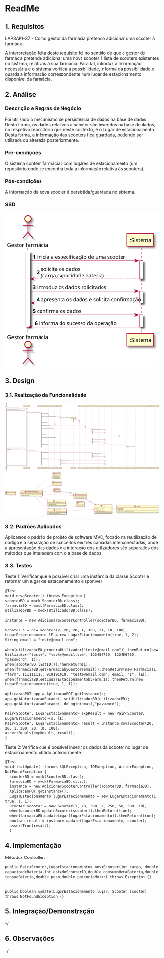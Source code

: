 # ReadMe #

## 1. Requisitos
LAP3AP1-37 - Como gestor da farmácia pretendo adicionar uma scooter à farmácia.

A interpretação feita deste requisito foi no sentido de que o gestor de farmácia pretende adicionar uma nova scooter à lista de scooters existentes no sistema, relativas à sua farmácia. Para tal, introduz a informação necessária e o sistema
verifica a possibilidade, informa da possibilidade e guarda a informação correspondente num lugar de estacionamento disponível da farmácia.

## 2. Análise
### Descrição e Regras de Negócio
Foi utilizado o mecanismo de persistência de dados na base de dados.
Desta forma, os dados relativos à scooter são inseridos na base de dados,
no respetivo repositório que neste contexto, é o Lugar de estacionamento. Desta forma, a
informação das scooters fica guardada, podendo ser utilizada ou alterada posteriormente.

### Pré-condições
O sistema contém farmácias com lugares de estacionamento (um repositório onde se encontra toda a informação relativa às scooters).

### Pós-condições
A informação da nova scooter é persistida/guardada no sistema.

### SSD
![AdicionarScooter-SSD](SSD.svg)

## 3. Design
### 3.1. Realização da Funcionalidade
![AdicionarScooter-SD](SD.svg)
![AdicionarScooter-SD](CD.svg)

### 3.2. Padrões Aplicados
Aplicamos o padrão de projeto de software MVC, focado na reutilização de código e a separação de conceitos em três camadas interconectadas, onde a apresentação dos dados e a interação dos utilizadores são separados dos métodos que interagem com o a base de dados.

### 3.3. Testes

Teste 1: Verificar que é possível criar uma instância da classe Scooter e retornar um lugar de estacionamento disponível.

    @Test
    void novaScooter() throws Exception {
    scooterBD = mock(ScooterBD.class);
    farmaciaBD = mock(FarmaciaBD.class);
    utilizadorBD = mock(UtilizadorBD.class);

    instance = new AdicionarScooterController(scooterBD, farmaciaBD);

    Scooter s = new Scooter(2, 20, 20, 1, 300, 20, 10, 100);
    LugarEstacionamento lE = new LugarEstacionamento(true, 1, 2);
    String email = "teste@email.com";

    when(utilizadorBD.procuraUtilizador("teste@email.com")).thenReturn(new Utilizador("teste", "teste@email.com", 123456789, 123456789, "password", 1));
    when(scooterBD.lastID()).thenReturn(1);
    when(farmaciaBD.getFarmaciabyGestor(email)).thenReturn(new Farmacia(1, "farm", 111111111, 919191919, "teste@email.com", email, "1", lE));
    when(farmaciaBD.getLugarEstacionamentobyFarm(1)).thenReturn(new LugarEstacionamento(true, 1, 1));

    AplicacaoPOT app = AplicacaoPOT.getInstance();
    app.getAutorizacaoFacade().setUtilizadorBD(utilizadorBD);
    app.getAutorizacaoFacade().doLogin(email,"password");

    Pair<Scooter, LugarEstacionamento> expResult = new Pair<Scooter, LugarEstacionamento>(s, lE);
    Pair<Scooter, LugarEstacionamento> result = instance.novaScooter(20, 20, 1, 300, 20, 10, 100);
    assertEquals(expResult, result);
    }

Teste 2: Verifica que é possível inserir os dados da scooter no lugar de estacionamento obtido anteriormente.

    @Test
    void testUpdate() throws SQLException, IOException, WriterException, NotFoundException {
      scooterBD = mock(ScooterBD.class);
      farmaciaBD = mock(FarmaciaBD.class);
      instance = new AdicionarScooterController(scooterBD, farmaciaBD);
      AplicacaoPOT.getInstance();
      LugarEstacionamento lugarEstacionamento = new LugarEstacionamento(1, true, 1, 1);
      Scooter scooter = new Scooter(1, 20, 300, 1, 250, 50, 300, 10);
      when(scooterBD.updateScooter(scooter)).thenReturn(true);
      when(farmaciaBD.updateLugar(lugarEstacionamento)).thenReturn(true);
      boolean result = instance.update(lugarEstacionamento, scooter);
      assertTrue(result);
      }


## 4. Implementação
Métodos Controller:

    public Pair<Scooter,LugarEstacionamento> novaScooter(int carga, double capacidadeBateria,int estadoScooterID,double consumoHoraBateria,double tensaoBateria,double peso,double potenciaMotor) throws Exception {}


    public boolean update(LugarEstacionamento lugar, Scooter scooter) throws NotFoundException {}

## 5. Integração/Demonstração
-/
## 6. Observações
-/
